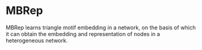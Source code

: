 # MBRep
MBRep learns triangle motif embedding in a network, on the basis of which it can obtain the embedding and representation of nodes in a heterogeneous network.
